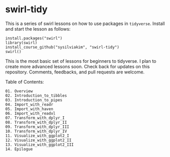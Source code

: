 # swirl-tidy

This is a series of swirl lessons on how to use packages in `tidyverse`.
Install and start the lesson as follows:

```
install.packages("swirl")
library(swirl)
install_course_github("sysilviakim", "swirl-tidy")
swirl()
```

This is the most basic set of lessons for beginners to tidyverse. 
I plan to create more advanced lessons soon.
Check back for updates on this repository. Comments, feedbacks, and 
pull requests are welcome.


Table of Contents:

```
01. Overview
02. Introduction_to_tibbles
03. Introduction_to_pipes
04. Import_with_readr
05. Import_with_haven
06. Import_with_readxl
07. Transform_with_dplyr_I
08. Transform_with_dplyr_II
09. Transform_with_dplyr_III
10. Transform_with_dplyr_IV
11. Visualize_with_ggplot2_I
12. Visualize_with_ggplot2_II
13. Visualize_with_ggplot2_III
14. Epilogue
```
